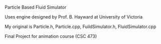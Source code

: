 Particle Based Fluid Simulator

Uses engine designed by Prof. B. Hayward at University of Victoria 

My original is Particle.h, Particle.cpp, FuildSimulator.h, FluidSimulator.cpp

Final Project for animation course (CSC 473)
